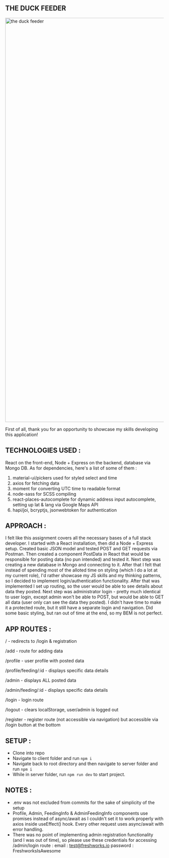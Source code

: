 ## THE DUCK FEEDER

<img width="1280" alt="the duck feeder" src="https://i.ibb.co/SXWSYtZ/the-duck-feeder.png">

First of all, thank you for an opportunity to showcase my skills developing this application!

## TECHNOLOGIES USED :

React on the front-end, Node + Express on the backend, database via Mongo DB. As for dependencies, here's a list of some of them :

1. material-ui/pickers used for styled select and time
2. axios for fetching data
3. moment for converting UTC time to readable format
4. node-sass for SCSS compiling
5. react-places-autocomplete for dynamic address input autocomplete, setting up lat & lang via Google Maps API
6. hapi/joi, bcryptjs, jsonwebtoken for authentication

## APPROACH :

I felt like this assignment covers all the necessary bases of a full stack developer. I started with a React installation, then did a Node + Express setup. Created basic JSON model and tested POST and GET requests via Postman. Then created a component PostData in React that would be responsible for posting data (no pun intended) and tested it. Next step was creating a new database in Mongo and connecting to it. After that I felt that instead of spending most of the alloted time on styling (which I do a lot at my current role), I'd rather showcase my JS skills and my thinking patterns, so I decided to implement login/authentication functionality. After that was implemented I set up routing, so the user would be able to see details about data they posted. Next step was administrator login - pretty much identical to user login, except admin won't be able to POST, but would be able to GET all data (user only can see the data they posted). I didn't have time to make it a protected route, but it still have a separate login and navigation. Did some basic styling, but ran out of time at the end, so my BEM is not perfect.

## APP ROUTES :

/ - redirects to /login & registration

/add - route for adding data

/profile - user profile with posted data

/profile/feeding/:id - displays specific data details

/admin - displays ALL posted data

/admin/feeding/:id - displays specific data details

/login - login route

/logout - clears localStorage, user/admin is logged out

/register - register route (not accessible via navigation) but accessible via /login button at the bottom

## SETUP :

- Clone into repo
- Navigate to client folder and run `npm i`
- Navigate back to root directory and then navigate to server folder and run `npm i`
- While in server folder, run `npm run dev` to start project.

## NOTES :

- .env was not excluded from commits for the sake of simplicity of the setup
- Profile, Admin, FeedingInfo & AdminFeedingInfo components use promises instead of async/await as I couldn't set it to work properly with axios inside useEffect() hook. Every other request uses async/await with error handling.
- There was no point of implementing admin registration functionality (and I was out of time), so please use these credentials for accessing /admin/login route :
  email : test@freshworks.io
  password : FreshworksIsAwesome
